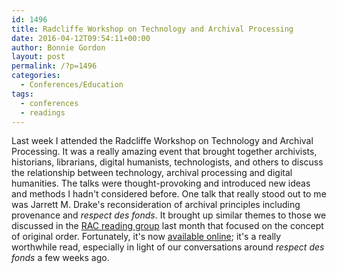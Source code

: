 ```yaml
---
id: 1496
title: Radcliffe Workshop on Technology and Archival Processing
date: 2016-04-12T09:54:11+00:00
author: Bonnie Gordon
layout: post
permalink: /?p=1496
categories:
  - Conferences/Education
tags:
  - conferences
  - readings
---
```

Last week I attended the Radcliffe Workshop on Technology and Archival Processing. It was a really amazing event that brought together archivists, historians, librarians, digital humanists, technologists, and others to discuss the relationship between technology, archival processing and digital humanities. The talks were thought-provoking and introduced new ideas and methods I hadn't considered before. One talk that really stood out to me was Jarrett M. Drake's reconsideration of archival principles including provenance and _respect des fonds_. It brought up similar themes to those we discussed in the [RAC reading group](http://blog.rockarch.org/?p=1468) last month that focused on the concept of original order. Fortunately, it's now [available online](https://medium.com/on-archivy/radtech-meets-radarch-towards-a-new-principle-for-archives-and-archival-description-568f133e4325#.ioxxjj7vi); it's a really worthwhile read, especially in light of our conversations around _respect des fonds_ a few weeks ago.
